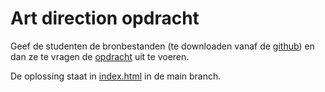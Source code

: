 # Art direction opdracht

Geef de studenten de bronbestanden (te downloaden vanaf de [github](https://github.com/spassvogel/art-direction-opdracht/archive/refs/heads/student.zip)) en dan ze te vragen de [opdracht](https://github.com/spassvogel/art-direction-opdracht/blob/main/opdracht/Opdracht.pdf) uit te voeren.

De oplossing staat in [index.html](https://github.com/spassvogel/art-direction-opdracht/blob/main/index.html) in de main branch.